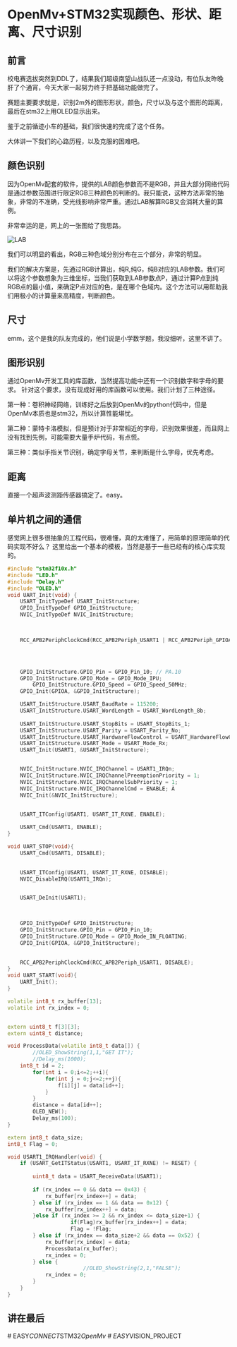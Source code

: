 # OpenMv+STM32实现颜色、形状、距离、尺寸识别

## 前言

校电赛选拔突然到DDL了，结果我们超级南望山战队还一点没动，有位队友昨晚肝了个通宵，今天大家一起努力终于把基础功能做完了。

赛题主要要求就是，识别2m外的图形形状，颜色，尺寸以及与这个图形的距离，最后在stm32上用OLED显示出来。

鉴于之前循迹小车的基础，我们很快速的完成了这个任务。

大体讲一下我们的心路历程，以及克服的困难吧。

## 颜色识别

因为OpenMv配套的软件，提供的LAB颜色参数而不是RGB，并且大部分网络代码是通过参数范围进行限定RGB三种颜色的判断的。我只能说，这种方法非常的抽象，非常的不准确，受光线影响非常严重。通过LAB解算RGB又会消耗大量的算例。

非常幸运的是，网上的一张图给了我思路。

![LAB](https://encrypted-tbn0.gstatic.com/images?q=tbn:ANd9GcQSJlAm2wGzF3uvjCu5BVGr0hga5GHv9bGdwlfoWEp0kA&s)

我们可以明显的看出，RGB三种色域分别分布在三个部分，非常的明显。

我们的解决方案是，先通过RGB计算出，纯R,纯G，纯B对应的LAB参数。我们可以将这个参数想象为三维坐标，当我们获取到LAB参数点P，通过计算P点到纯RGB点的最小值，来确定P点对应的色，是在哪个色域内。这个方法可以用帮助我们用极小的计算量来高精度，判断颜色。

## 尺寸

emm，这个是我的队友完成的，他们说是小学数学题，我没细听，这里不讲了。

## 图形识别

通过OpenMv开发工具的库函数，当然提高功能中还有一个识别数字和字母的要求。
针对这个要求，没有现成好用的库函数可以使用。我们计划了三种途径。

第一种：卷积神经网络，训练好之后放到OpenMv的python代码中，但是OpenMv本质也是stm32，所以计算性能堪忧。

第二种：蒙特卡洛模拟，但是预计对于非常相近的字母，识别效果很差，而且网上没有找到先例，可能需要大量手炉代码，有点慌。

第三种：类似手指关节识别，确定字母关节，来判断是什么字母，优先考虑。

## 距离

直接一个超声波测距传感器搞定了。easy。

## 单片机之间的通信

感觉网上很多很抽象的工程代码，很难懂，真的太难懂了，用简单的原理简单的代码实现不好么？
这里给出一个基本的模板，当然是基于一些已经有的核心库实现的。

```cpp
#include "stm32f10x.h"
#include "LED.h"
#include "Delay.h"
#include "OLED.h"
void UART_Init(void) {
    USART_InitTypeDef USART_InitStructure; 
    GPIO_InitTypeDef GPIO_InitStructure; 
    NVIC_InitTypeDef NVIC_InitStructure;

   

    RCC_APB2PeriphClockCmd(RCC_APB2Periph_USART1 | RCC_APB2Periph_GPIOA, ENABLE);



  
    GPIO_InitStructure.GPIO_Pin = GPIO_Pin_10; // PA.10
    GPIO_InitStructure.GPIO_Mode = GPIO_Mode_IPU; 
		GPIO_InitStructure.GPIO_Speed = GPIO_Speed_50MHz;
    GPIO_Init(GPIOA, &GPIO_InitStructure);

    USART_InitStructure.USART_BaudRate = 115200; 
    USART_InitStructure.USART_WordLength = USART_WordLength_8b; 
    
    USART_InitStructure.USART_StopBits = USART_StopBits_1;
    USART_InitStructure.USART_Parity = USART_Parity_No; 
    USART_InitStructure.USART_HardwareFlowControl = USART_HardwareFlowControl_None; 
    USART_InitStructure.USART_Mode = USART_Mode_Rx;
    USART_Init(USART1, &USART_InitStructure); 


    NVIC_InitStructure.NVIC_IRQChannel = USART1_IRQn; 
    NVIC_InitStructure.NVIC_IRQChannelPreemptionPriority = 1; 
    NVIC_InitStructure.NVIC_IRQChannelSubPriority = 1; 
    NVIC_InitStructure.NVIC_IRQChannelCmd = ENABLE; À
    NVIC_Init(&NVIC_InitStructure); 

 
    USART_ITConfig(USART1, USART_IT_RXNE, ENABLE);

    USART_Cmd(USART1, ENABLE);
}

void UART_STOP(void){
    USART_Cmd(USART1, DISABLE);

    
    USART_ITConfig(USART1, USART_IT_RXNE, DISABLE);
    NVIC_DisableIRQ(USART1_IRQn);


    USART_DeInit(USART1);  


    
    GPIO_InitTypeDef GPIO_InitStructure;
    GPIO_InitStructure.GPIO_Pin = GPIO_Pin_10;
    GPIO_InitStructure.GPIO_Mode = GPIO_Mode_IN_FLOATING; 
    GPIO_Init(GPIOA, &GPIO_InitStructure);

    
    RCC_APB2PeriphClockCmd(RCC_APB2Periph_USART1, DISABLE);
}
void UART_START(void){
	UART_Init();
}	

volatile int8_t rx_buffer[13]; 
volatile int rx_index = 0; 


extern uint8_t f[3][3];
extern uint8_t distance;

void ProcessData(volatile int8_t data[]) {
		//OLED_ShowString(1,1,"GET IT");
		//Delay_ms(1000);
    int8_t id = 2;
		for(int i = 0;i<=2;++i){
			for(int j = 0;j<=2;++j){
				f[i][j] = data[id++];
			}
		}
		distance = data[id++];
		OLED_NEW();
		Delay_ms(100);
}

extern int8_t data_size;
int8_t Flag = 0;

void USART1_IRQHandler(void) {
    if (USART_GetITStatus(USART1, USART_IT_RXNE) != RESET) {
        
        uint8_t data = USART_ReceiveData(USART1);
				
        if (rx_index == 0 && data == 0x43) { 
            rx_buffer[rx_index++] = data;
        } else if (rx_index == 1 && data == 0x12) { 
            rx_buffer[rx_index++] = data;
        }else if (rx_index >= 2 && rx_index <= data_size+1) {
					if(Flag)rx_buffer[rx_index++] = data;
					Flag = !Flag;
        } else if (rx_index == data_size+2 && data == 0x52) { 
            rx_buffer[rx_index] = data;
            ProcessData(rx_buffer); 
            rx_index = 0; 
        } else {
						//OLED_ShowString(2,1,"FALSE");
            rx_index = 0; 
        }
    }
}
```
## 讲在最后
#   E A S Y _ C O N N E C T _ S T M 3 2 _ O p e n M v 
 
 #   E A S Y _ V I S I O N _ P R O J E C T  
 